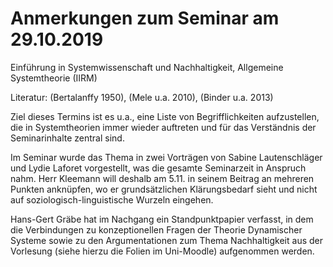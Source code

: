 # Anmerkungen zum Seminar am 29.10.2019

Einführung in Systemwissenschaft und Nachhaltigkeit, Allgemeine Systemtheorie
(IIRM)

Literatur: (Bertalanffy 1950), (Mele u.a. 2010), (Binder u.a. 2013)

Ziel dieses Termins ist es u.a., eine Liste von Begrifflichkeiten
aufzustellen, die in Systemtheorien immer wieder auftreten und für das
Verständnis der Seminarinhalte zentral sind.

Im Seminar wurde das Thema in zwei Vorträgen von Sabine Lautenschläger und
Lydie Laforet vorgestellt, was die gesamte Seminarzeit in Anspruch nahm.  Herr
Kleemann will deshalb am 5.11. in seinem Beitrag an mehreren Punkten
anknüpfen, wo er grundsätzlichen Klärungsbedarf sieht und nicht auf
soziologisch-linguistische Wurzeln eingehen.

Hans-Gert Gräbe hat im Nachgang ein Standpunktpapier verfasst, in dem die
Verbindungen zu konzeptionellen Fragen der Theorie Dynamischer Systeme sowie
zu den Argumentationen zum Thema Nachhaltigkeit aus der Vorlesung (siehe
hierzu die Folien im Uni-Moodle) aufgenommen werden.

